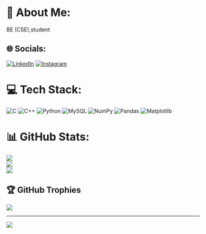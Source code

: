 # 💫 About Me:
BE (CSE),student


## 🌐 Socials:
 [![LinkedIn](https://img.shields.io/badge/LinkedIn-%230077B5.svg?logo=linkedin&logoColor=white)](https://www.linkedin.com/in/prem-kumar-nj-b8829b303) [![Instagram](https://img.shields.io/badge/Instagram-%23E4405F.svg?logo=Instagram&logoColor=white)](https://instagram.com/premgowda754)

# 💻 Tech Stack:
![C](https://img.shields.io/badge/c-%2300599C.svg?style=for-the-badge&logo=c&logoColor=white) ![C++](https://img.shields.io/badge/c++-%2300599C.svg?style=for-the-badge&logo=c%2B%2B&logoColor=white) ![Python](https://img.shields.io/badge/python-3670A0?style=for-the-badge&logo=python&logoColor=ffdd54) ![MySQL](https://img.shields.io/badge/mysql-4479A1.svg?style=for-the-badge&logo=mysql&logoColor=white) ![NumPy](https://img.shields.io/badge/numpy-%23013243.svg?style=for-the-badge&logo=numpy&logoColor=white) ![Pandas](https://img.shields.io/badge/pandas-%23150458.svg?style=for-the-badge&logo=pandas&logoColor=white) ![Matplotlib](https://img.shields.io/badge/Matplotlib-%23ffffff.svg?style=for-the-badge&logo=Matplotlib&logoColor=black)
# 📊 GitHub Stats:
![](https://github-readme-stats.vercel.app/api?username=PremKumarNJ&theme=dark&hide_border=false&include_all_commits=true&count_private=true)<br/>
![](https://nirzak-streak-stats.vercel.app/?user=PremKumarNJ&theme=dark&hide_border=false)<br/>
![](https://github-readme-stats.vercel.app/api/top-langs/?username=PremKumarNJ&theme=dark&hide_border=false&include_all_commits=true&count_private=true&layout=compact)

## 🏆 GitHub Trophies
![](https://github-profile-trophy.vercel.app/?username=PremKumarNJ&theme=radical&no-frame=false&no-bg=true&margin-w=4)

---
[![](https://visitcount.itsvg.in/api?id=PremKumarNJ&icon=0&color=0)](https://visitcount.itsvg.in)

<!-- Proudly created with GPRM ( https://gprm.itsvg.in ) -->
